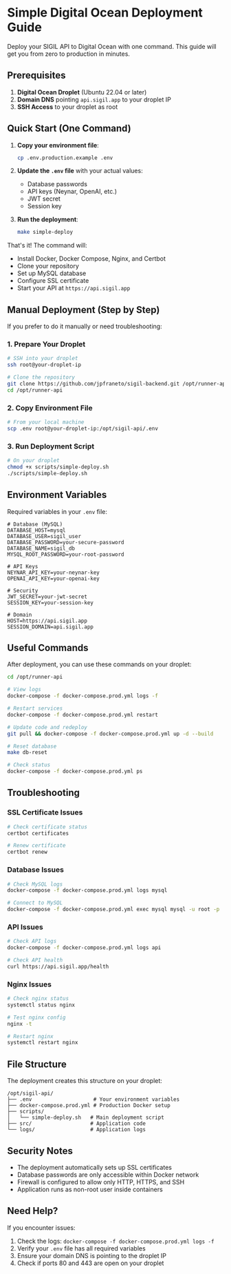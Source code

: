 # Simple Digital Ocean Deployment Guide

Deploy your SIGIL API to Digital Ocean with one command. This guide will get you from zero to production in minutes.

## Prerequisites

1. **Digital Ocean Droplet** (Ubuntu 22.04 or later)
2. **Domain DNS** pointing `api.sigil.app` to your droplet IP
3. **SSH Access** to your droplet as root

## Quick Start (One Command)

1. **Copy your environment file**:
   ```bash
   cp .env.production.example .env
   ```

2. **Update the `.env` file** with your actual values:
   - Database passwords
   - API keys (Neynar, OpenAI, etc.)
   - JWT secret
   - Session key

3. **Run the deployment**:
   ```bash
   make simple-deploy
   ```

That's it! The command will:
- Install Docker, Docker Compose, Nginx, and Certbot
- Clone your repository
- Set up MySQL database
- Configure SSL certificate
- Start your API at `https://api.sigil.app`

## Manual Deployment (Step by Step)

If you prefer to do it manually or need troubleshooting:

### 1. Prepare Your Droplet

```bash
# SSH into your droplet
ssh root@your-droplet-ip

# Clone the repository
git clone https://github.com/jpfraneto/sigil-backend.git /opt/runner-api
cd /opt/runner-api
```

### 2. Copy Environment File

```bash
# From your local machine
scp .env root@your-droplet-ip:/opt/sigil-api/.env
```

### 3. Run Deployment Script

```bash
# On your droplet
chmod +x scripts/simple-deploy.sh
./scripts/simple-deploy.sh
```

## Environment Variables

Required variables in your `.env` file:

```env
# Database (MySQL)
DATABASE_HOST=mysql
DATABASE_USER=sigil_user
DATABASE_PASSWORD=your-secure-password
DATABASE_NAME=sigil_db
MYSQL_ROOT_PASSWORD=your-root-password

# API Keys
NEYNAR_API_KEY=your-neynar-key
OPENAI_API_KEY=your-openai-key

# Security
JWT_SECRET=your-jwt-secret
SESSION_KEY=your-session-key

# Domain
HOST=https://api.sigil.app
SESSION_DOMAIN=api.sigil.app
```

## Useful Commands

After deployment, you can use these commands on your droplet:

```bash
cd /opt/runner-api

# View logs
docker-compose -f docker-compose.prod.yml logs -f

# Restart services
docker-compose -f docker-compose.prod.yml restart

# Update code and redeploy
git pull && docker-compose -f docker-compose.prod.yml up -d --build

# Reset database
make db-reset

# Check status
docker-compose -f docker-compose.prod.yml ps
```

## Troubleshooting

### SSL Certificate Issues
```bash
# Check certificate status
certbot certificates

# Renew certificate
certbot renew
```

### Database Issues
```bash
# Check MySQL logs
docker-compose -f docker-compose.prod.yml logs mysql

# Connect to MySQL
docker-compose -f docker-compose.prod.yml exec mysql mysql -u root -p
```

### API Issues
```bash
# Check API logs
docker-compose -f docker-compose.prod.yml logs api

# Check API health
curl https://api.sigil.app/health
```

### Nginx Issues
```bash
# Check nginx status
systemctl status nginx

# Test nginx config
nginx -t

# Restart nginx
systemctl restart nginx
```

## File Structure

The deployment creates this structure on your droplet:

```
/opt/sigil-api/
├── .env                    # Your environment variables
├── docker-compose.prod.yml # Production Docker setup
├── scripts/
│   └── simple-deploy.sh   # Main deployment script
├── src/                   # Application code
└── logs/                  # Application logs
```

## Security Notes

- The deployment automatically sets up SSL certificates
- Database passwords are only accessible within Docker network
- Firewall is configured to allow only HTTP, HTTPS, and SSH
- Application runs as non-root user inside containers

## Need Help?

If you encounter issues:
1. Check the logs: `docker-compose -f docker-compose.prod.yml logs -f`
2. Verify your `.env` file has all required variables
3. Ensure your domain DNS is pointing to the droplet IP
4. Check if ports 80 and 443 are open on your droplet